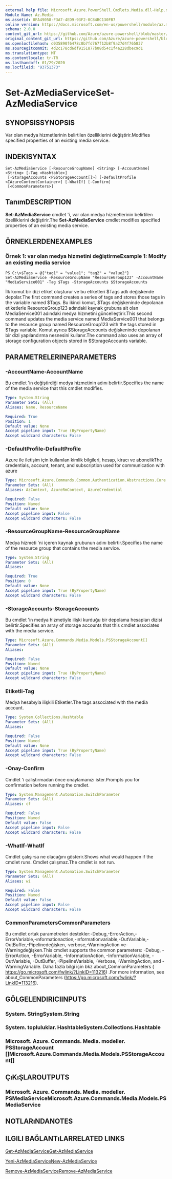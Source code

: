 ```yaml
---
external help file: Microsoft.Azure.PowerShell.Cmdlets.Media.dll-Help.xml
Module Name: Az.Media
ms.assetid: 0FA49058-F3A7-4ED9-93F2-0C84BC130FB7
online version: https://docs.microsoft.com/en-us/powershell/module/az.media/set-azmediaservice
schema: 2.0.0
content_git_url: https://github.com/Azure/azure-powershell/blob/master/src/Media/Media/help/Set-AzMediaService.md
original_content_git_url: https://github.com/Azure/azure-powershell/blob/master/src/Media/Media/help/Set-AzMediaService.md
ms.openlocfilehash: d035890f6478c0b7fd767f12b8f9a27d4f765837
ms.sourcegitcommit: 4d2c178cd6df9151877b08d54c1f4a228dbec9d1
ms.translationtype: MT
ms.contentlocale: tr-TR
ms.lasthandoff: 01/29/2020
ms.locfileid: "93751373"
---
```

# <span data-ttu-id="e7ac8-101">Set-AzMediaService</span><span class="sxs-lookup"><span data-stu-id="e7ac8-101">Set-AzMediaService</span></span>

## <span data-ttu-id="e7ac8-102">SYNOPSIS</span><span class="sxs-lookup"><span data-stu-id="e7ac8-102">SYNOPSIS</span></span>
<span data-ttu-id="e7ac8-103">Var olan medya hizmetlerinin belirtilen özelliklerini değiştirir.</span><span class="sxs-lookup"><span data-stu-id="e7ac8-103">Modifies specified properties of an existing media service.</span></span>

## <span data-ttu-id="e7ac8-104">INDEKI</span><span class="sxs-lookup"><span data-stu-id="e7ac8-104">SYNTAX</span></span>

```
Set-AzMediaService [-ResourceGroupName] <String> [-AccountName] <String> [-Tag <Hashtable>]
 [-StorageAccounts <PSStorageAccount[]>] [-DefaultProfile <IAzureContextContainer>] [-WhatIf] [-Confirm]
 [<CommonParameters>]
```

## <span data-ttu-id="e7ac8-105">Tanım</span><span class="sxs-lookup"><span data-stu-id="e7ac8-105">DESCRIPTION</span></span>
<span data-ttu-id="e7ac8-106">**Set-AzMediaService** cmdlet 'i, var olan medya hizmetlerinin belirtilen özelliklerini değiştirir.</span><span class="sxs-lookup"><span data-stu-id="e7ac8-106">The **Set-AzMediaService** cmdlet modifies specified properties of an existing media service.</span></span>

## <span data-ttu-id="e7ac8-107">ÖRNEKLERDEN</span><span class="sxs-lookup"><span data-stu-id="e7ac8-107">EXAMPLES</span></span>

### <span data-ttu-id="e7ac8-108">Örnek 1: var olan medya hizmetini değiştirme</span><span class="sxs-lookup"><span data-stu-id="e7ac8-108">Example 1: Modify an existing media service</span></span>
```
PS C:\>$Tags = @{"tag1" = "value1"; "tag2" = "value2"}
Set-AzMediaService -ResourceGroupName "ResourceGroup123" -AccountName "MediaService001" -Tag $Tags -StorageAccounts $StorageAccounts
```

<span data-ttu-id="e7ac8-109">İlk komut bir dizi etiket oluşturur ve bu etiketleri $Tags adlı değişkende depolar.</span><span class="sxs-lookup"><span data-stu-id="e7ac8-109">The first command creates a series of tags and stores those tags in the variable named $Tags.</span></span>
<span data-ttu-id="e7ac8-110">Bu ikinci komut, $Tags değişkeninde depolanan etiketlerle ResourceGroup123 adındaki kaynak grubuna ait olan MediaService001 adındaki medya hizmetini güncelleştirir.</span><span class="sxs-lookup"><span data-stu-id="e7ac8-110">This second command updates the media service named MediaService001 that belongs to the resource group named ResourceGroup123 with the tags stored in $Tags variable.</span></span>
<span data-ttu-id="e7ac8-111">Komut ayrıca $StorageAccounts değişkeninde depolanan bir dizi yapılandırma nesnesini kullanır.</span><span class="sxs-lookup"><span data-stu-id="e7ac8-111">The command also uses an array of storage configuration objects stored in $StorageAccounts variable.</span></span>

## <span data-ttu-id="e7ac8-112">PARAMETRELERINE</span><span class="sxs-lookup"><span data-stu-id="e7ac8-112">PARAMETERS</span></span>

### <span data-ttu-id="e7ac8-113">-AccountName</span><span class="sxs-lookup"><span data-stu-id="e7ac8-113">-AccountName</span></span>
<span data-ttu-id="e7ac8-114">Bu cmdlet 'in değiştirdiği medya hizmetinin adını belirtir.</span><span class="sxs-lookup"><span data-stu-id="e7ac8-114">Specifies the name of the media service that this cmdlet modifies.</span></span>

```yaml
Type: System.String
Parameter Sets: (All)
Aliases: Name, ResourceName

Required: True
Position: 1
Default value: None
Accept pipeline input: True (ByPropertyName)
Accept wildcard characters: False
```

### <span data-ttu-id="e7ac8-115">-DefaultProfile</span><span class="sxs-lookup"><span data-stu-id="e7ac8-115">-DefaultProfile</span></span>
<span data-ttu-id="e7ac8-116">Azure ile iletişim için kullanılan kimlik bilgileri, hesap, kiracı ve abonelik</span><span class="sxs-lookup"><span data-stu-id="e7ac8-116">The credentials, account, tenant, and subscription used for communication with azure</span></span>

```yaml
Type: Microsoft.Azure.Commands.Common.Authentication.Abstractions.Core.IAzureContextContainer
Parameter Sets: (All)
Aliases: AzContext, AzureRmContext, AzureCredential

Required: False
Position: Named
Default value: None
Accept pipeline input: False
Accept wildcard characters: False
```

### <span data-ttu-id="e7ac8-117">-ResourceGroupName</span><span class="sxs-lookup"><span data-stu-id="e7ac8-117">-ResourceGroupName</span></span>
<span data-ttu-id="e7ac8-118">Medya hizmeti 'ni içeren kaynak grubunun adını belirtir.</span><span class="sxs-lookup"><span data-stu-id="e7ac8-118">Specifies the name of the resource group that contains the media service.</span></span>

```yaml
Type: System.String
Parameter Sets: (All)
Aliases:

Required: True
Position: 0
Default value: None
Accept pipeline input: True (ByPropertyName)
Accept wildcard characters: False
```

### <span data-ttu-id="e7ac8-119">-StorageAccounts</span><span class="sxs-lookup"><span data-stu-id="e7ac8-119">-StorageAccounts</span></span>
<span data-ttu-id="e7ac8-120">Bu cmdlet 'in medya hizmetiyle ilişki kurduğu bir depolama hesapları dizisi belirtir.</span><span class="sxs-lookup"><span data-stu-id="e7ac8-120">Specifies an array of storage accounts that this cmdlet associates with the media service.</span></span>

```yaml
Type: Microsoft.Azure.Commands.Media.Models.PSStorageAccount[]
Parameter Sets: (All)
Aliases:

Required: False
Position: Named
Default value: None
Accept pipeline input: True (ByPropertyName)
Accept wildcard characters: False
```

### <span data-ttu-id="e7ac8-121">Etiketli</span><span class="sxs-lookup"><span data-stu-id="e7ac8-121">-Tag</span></span>
<span data-ttu-id="e7ac8-122">Medya hesabıyla ilişkili Etiketler.</span><span class="sxs-lookup"><span data-stu-id="e7ac8-122">The tags associated with the media account.</span></span>

```yaml
Type: System.Collections.Hashtable
Parameter Sets: (All)
Aliases:

Required: False
Position: Named
Default value: None
Accept pipeline input: True (ByPropertyName)
Accept wildcard characters: False
```

### <span data-ttu-id="e7ac8-123">-Onay</span><span class="sxs-lookup"><span data-stu-id="e7ac8-123">-Confirm</span></span>
<span data-ttu-id="e7ac8-124">Cmdlet 'i çalıştırmadan önce onaylamanızı ister.</span><span class="sxs-lookup"><span data-stu-id="e7ac8-124">Prompts you for confirmation before running the cmdlet.</span></span>

```yaml
Type: System.Management.Automation.SwitchParameter
Parameter Sets: (All)
Aliases: cf

Required: False
Position: Named
Default value: False
Accept pipeline input: False
Accept wildcard characters: False
```

### <span data-ttu-id="e7ac8-125">-WhatIf</span><span class="sxs-lookup"><span data-stu-id="e7ac8-125">-WhatIf</span></span>
<span data-ttu-id="e7ac8-126">Cmdlet çalışırsa ne olacağını gösterir.</span><span class="sxs-lookup"><span data-stu-id="e7ac8-126">Shows what would happen if the cmdlet runs.</span></span>
<span data-ttu-id="e7ac8-127">Cmdlet çalışmaz.</span><span class="sxs-lookup"><span data-stu-id="e7ac8-127">The cmdlet is not run.</span></span>

```yaml
Type: System.Management.Automation.SwitchParameter
Parameter Sets: (All)
Aliases: wi

Required: False
Position: Named
Default value: False
Accept pipeline input: False
Accept wildcard characters: False
```

### <span data-ttu-id="e7ac8-128">CommonParameters</span><span class="sxs-lookup"><span data-stu-id="e7ac8-128">CommonParameters</span></span>
<span data-ttu-id="e7ac8-129">Bu cmdlet ortak parametreleri destekler:-Debug,-ErrorAction,-ErrorVariable,-ınformationaction,-ınformationvariable,-OutVariable,-OutBuffer,-Pipelinedeğişken,-verbose,-WarningAction ve-Warningdeğişken.</span><span class="sxs-lookup"><span data-stu-id="e7ac8-129">This cmdlet supports the common parameters: -Debug, -ErrorAction, -ErrorVariable, -InformationAction, -InformationVariable, -OutVariable, -OutBuffer, -PipelineVariable, -Verbose, -WarningAction, and -WarningVariable.</span></span> <span data-ttu-id="e7ac8-130">Daha fazla bilgi için bkz about_CommonParameters ( https://go.microsoft.com/fwlink/?LinkID=113216) .</span><span class="sxs-lookup"><span data-stu-id="e7ac8-130">For more information, see about_CommonParameters (https://go.microsoft.com/fwlink/?LinkID=113216).</span></span>

## <span data-ttu-id="e7ac8-131">GÖLGELENDIRICI</span><span class="sxs-lookup"><span data-stu-id="e7ac8-131">INPUTS</span></span>

### <span data-ttu-id="e7ac8-132">System. String</span><span class="sxs-lookup"><span data-stu-id="e7ac8-132">System.String</span></span>

### <span data-ttu-id="e7ac8-133">System. topluluklar. Hashtable</span><span class="sxs-lookup"><span data-stu-id="e7ac8-133">System.Collections.Hashtable</span></span>

### <span data-ttu-id="e7ac8-134">Microsoft. Azure. Commands. Media. modeller. PSStorageAccount []</span><span class="sxs-lookup"><span data-stu-id="e7ac8-134">Microsoft.Azure.Commands.Media.Models.PSStorageAccount[]</span></span>

## <span data-ttu-id="e7ac8-135">ÇıKıŞLAR</span><span class="sxs-lookup"><span data-stu-id="e7ac8-135">OUTPUTS</span></span>

### <span data-ttu-id="e7ac8-136">Microsoft. Azure. Commands. Media. modeller. PSMediaService</span><span class="sxs-lookup"><span data-stu-id="e7ac8-136">Microsoft.Azure.Commands.Media.Models.PSMediaService</span></span>

## <span data-ttu-id="e7ac8-137">NOTLARıNDA</span><span class="sxs-lookup"><span data-stu-id="e7ac8-137">NOTES</span></span>

## <span data-ttu-id="e7ac8-138">ILGILI BAĞLANTıLAR</span><span class="sxs-lookup"><span data-stu-id="e7ac8-138">RELATED LINKS</span></span>

[<span data-ttu-id="e7ac8-139">Get-AzMediaService</span><span class="sxs-lookup"><span data-stu-id="e7ac8-139">Get-AzMediaService</span></span>](./Get-AzMediaService.md)

[<span data-ttu-id="e7ac8-140">Yeni-AzMediaService</span><span class="sxs-lookup"><span data-stu-id="e7ac8-140">New-AzMediaService</span></span>](./New-AzMediaService.md)

[<span data-ttu-id="e7ac8-141">Remove-AzMediaService</span><span class="sxs-lookup"><span data-stu-id="e7ac8-141">Remove-AzMediaService</span></span>](./Remove-AzMediaService.md)


